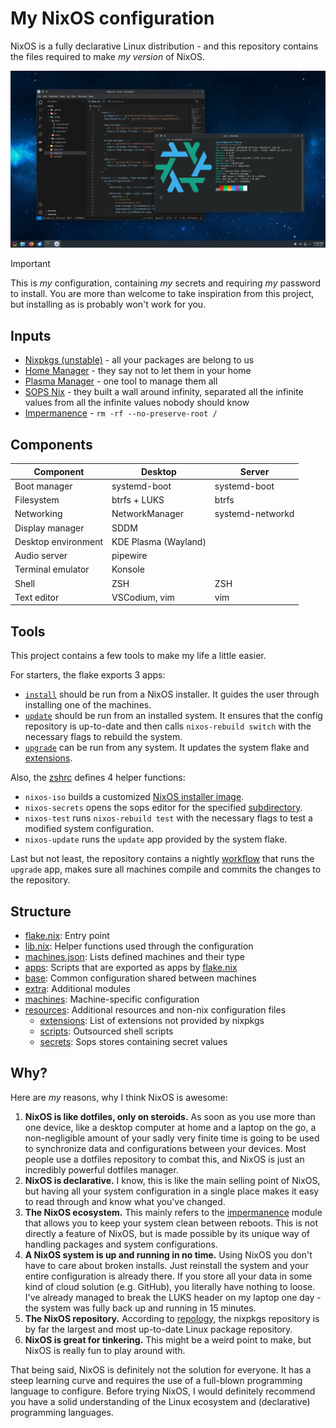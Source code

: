 # My NixOS configuration

NixOS is a fully declarative Linux distribution - and this repository contains the files required to make _my version_ of NixOS.

![Screenshot](resources/screenshot.png)

> [!IMPORTANT]
> This is _my_ configuration, containing _my_ secrets and requiring _my_ password to install.
> You are more than welcome to take inspiration from this project, but installing as is probably won't work for you.

## Inputs

- [Nixpkgs (unstable)](https://github.com/NixOS/nixpkgs/tree/nixos-unstable) - all your packages are belong to us
- [Home Manager](https://github.com/nix-community/home-manager) - they say not to let them in your home
- [Plasma Manager](https://github.com/nix-community/plasma-manager) - one tool to manage them all
- [SOPS Nix](https://github.com/Mic92/sops-nix) - they built a wall around infinity, separated all the infinite values from all the infinite values nobody should know
- [Impermanence](https://github.com/nix-community/impermanence) - `rm -rf --no-preserve-root /`

## Components

| Component           | Desktop              | Server           |
| ------------------- | -------------------- | ---------------- |
| Boot manager        | systemd-boot         | systemd-boot     |
| Filesystem          | btrfs + LUKS         | btrfs            |
| Networking          | NetworkManager       | systemd-networkd |
| Display manager     | SDDM                 |                  |
| Desktop environment | KDE Plasma (Wayland) |                  |
| Audio server        | pipewire             |                  |
| Terminal emulator   | Konsole              |                  |
| Shell               | ZSH                  | ZSH              |
| Text editor         | VSCodium, vim        | vim              |

## Tools

This project contains a few tools to make my life a little easier.

For starters, the flake exports 3 apps:

- [`install`](apps/install.sh) should be run from a NixOS installer. It guides the user through installing one of the machines.
- [`update`](apps/update.sh) should be run from an installed system. It ensures that the config repository is up-to-date and then calls `nixos-rebuild switch` with the necessary flags to rebuild the system.
- [`upgrade`](apps/upgrade.sh) can be run from any system. It updates the system flake and [extensions](resources/extensions/).

Also, the [zshrc](resources/zshrc.zsh) defines 4 helper functions:

- `nixos-iso` builds a customized [NixOS installer image](extra/installer.nix).
- `nixos-secrets` opens the sops editor for the specified [subdirectory](resources/secrets/).
- `nixos-test` runs `nixos-rebuild test` with the necessary flags to test a modified system configuration.
- `nixos-update` runs the `update` app provided by the system flake.

Last but not least, the repository contains a nightly [workflow](.github/workflows/upgrade.yaml) that runs the `upgrade` app, makes sure all machines compile and commits the changes to the repository.

## Structure

- [flake.nix](flake.nix): Entry point
- [lib.nix](lib.nix): Helper functions used through the configuration
- [machines.json](machines.json): Lists defined machines and their type
- [apps](apps/): Scripts that are exported as apps by [flake.nix](flake.nix)
- [base](base/): Common configuration shared between machines
- [extra](extra/): Additional modules
- [machines](machines/): Machine-specific configuration
- [resources](resources/): Additional resources and non-nix configuration files
  - [extensions](resources/extensions/): List of extensions not provided by nixpkgs
  - [scripts](resources/scripts/): Outsourced shell scripts
  - [secrets](resources/secrets/): Sops stores containing secret values

## Why?

Here are _my_ reasons, why I think NixOS is awesome:

1. **NixOS is like dotfiles, only on steroids.** As soon as you use more than one device, like a desktop computer at home and a laptop on the go, a non-negligible amount of your sadly very finite time is going to be used to synchronize data and configurations between your devices. Most people use a dotfiles repository to combat this, and NixOS is just an incredibly powerful dotfiles manager.
2. **NixOS is declarative.** I know, this is like the main selling point of NixOS, but having all your system configuration in a single place makes it easy to read through and know what you've changed.
3. **The NixOS ecosystem.** This mainly refers to the [impermanence](https://github.com/nix-community/impermanence) module that allows you to keep your system clean between reboots. This is not directly a feature of NixOS, but is made possible by its unique way of handling packages and system configurations.
4. **A NixOS system is up and running in no time.** Using NixOS you don't have to care about broken installs. Just reinstall the system and your entire configuration is already there. If you store all your data in some kind of cloud solution (e.g. GitHub), you literally have nothing to loose. I've already managed to break the LUKS header on my laptop one day - the system was fully back up and running in 15 minutes.
5. **The NixOS repository.** According to [repology](https://repology.org/repositories/graphs), the nixpkgs repository is by far the largest and most up-to-date Linux package repository.
6. **NixOS is great for tinkering.** This might be a weird point to make, but NixOS is really fun to play around with.

That being said, NixOS is definitely not the solution for everyone.
It has a steep learning curve and requires the use of a full-blown programming language to configure.
Before trying NixOS, I would definitely recommend you have a solid understanding of the Linux ecosystem and (declarative) programming languages.

